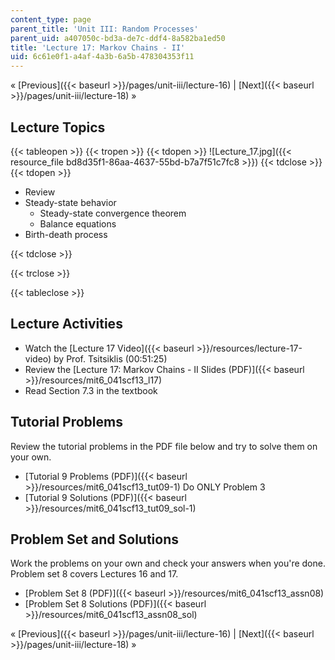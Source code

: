 ```yaml
---
content_type: page
parent_title: 'Unit III: Random Processes'
parent_uid: a407050c-bd3a-de7c-ddf4-8a582ba1ed50
title: 'Lecture 17: Markov Chains - II'
uid: 6c61e0f1-a4af-4a3b-6a5b-478304353f11
---
```


« [Previous]({{< baseurl >}}/pages/unit-iii/lecture-16) | [Next]({{< baseurl >}}/pages/unit-iii/lecture-18) »

Lecture Topics
--------------

{{< tableopen >}}
{{< tropen >}}
{{< tdopen >}}
![Lecture_17.jpg]({{< resource_file bd8d35f1-86aa-4637-55bd-b7a7f51c7fc8 >}})
{{< tdclose >}}
{{< tdopen >}}


*   Review
*   Steady-state behavior  
    *   Steady-state convergence theorem
    *   Balance equations
*   Birth-death process


{{< tdclose >}}

{{< trclose >}}

{{< tableclose >}}

Lecture Activities
------------------

*   Watch the [Lecture 17 Video]({{< baseurl >}}/resources/lecture-17-video) by Prof. Tsitsiklis (00:51:25)
*   Review the [Lecture 17: Markov Chains - II Slides (PDF)]({{< baseurl >}}/resources/mit6_041scf13_l17)
*   Read Section 7.3 in the textbook

Tutorial Problems
-----------------

Review the tutorial problems in the PDF file below and try to solve them on your own.

*   [Tutorial 9 Problems (PDF)]({{< baseurl >}}/resources/mit6_041scf13_tut09-1) Do ONLY Problem 3
*   [Tutorial 9 Solutions (PDF)]({{< baseurl >}}/resources/mit6_041scf13_tut09_sol-1)

Problem Set and Solutions
-------------------------

Work the problems on your own and check your answers when you're done. Problem set 8 covers Lectures 16 and 17.

*   [Problem Set 8 (PDF)]({{< baseurl >}}/resources/mit6_041scf13_assn08)
*   [Problem Set 8 Solutions (PDF)]({{< baseurl >}}/resources/mit6_041scf13_assn08_sol)

« [Previous]({{< baseurl >}}/pages/unit-iii/lecture-16) | [Next]({{< baseurl >}}/pages/unit-iii/lecture-18) »
